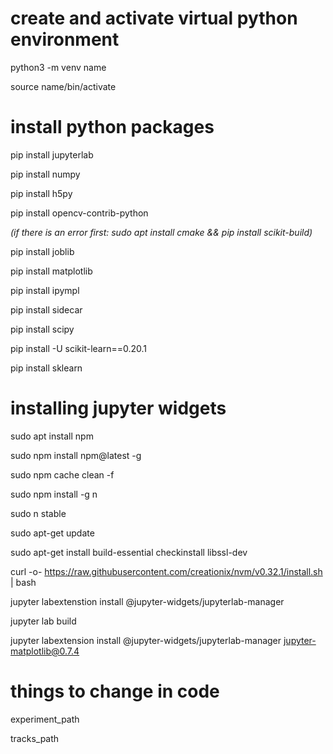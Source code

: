 # create and activate virtual python environment
python3 -m venv name
  
source name/bin/activate

# install python packages
pip install jupyterlab

pip install numpy

pip install h5py

pip install opencv-contrib-python

_(if there is an error first: sudo apt install cmake && pip install scikit-build)_

pip install joblib

pip install matplotlib

pip install ipympl

pip install sidecar

pip install scipy

pip install -U scikit-learn==0.20.1

pip install sklearn

# installing jupyter widgets
sudo apt install npm

sudo npm install npm@latest -g

sudo npm cache clean -f

sudo npm install -g n

sudo n stable

sudo apt-get update

sudo apt-get install build-essential checkinstall libssl-dev

curl -o- https://raw.githubusercontent.com/creationix/nvm/v0.32.1/install.sh | bash

jupyter labextenstion install @jupyter-widgets/jupyterlab-manager

jupyter lab build

jupyter labextension install @jupyter-widgets/jupyterlab-manager jupyter-matplotlib@0.7.4

# things to change in code
experiment_path

tracks_path
